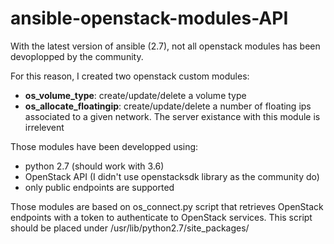 # ansible-openstack-modules-API
With the latest version of ansible (2.7), not all openstack modules has been devoplopped by the community.

For this reason, I created two openstack custom modules:
  - __os_volume_type__: create/update/delete a volume type
  - __os_allocate_floatingip__: create/update/delete a number of floating ips associated to a given network. The server existance with this module is irrelevent

Those modules have been developped using:
  - python 2.7 (should work with 3.6)
  - OpenStack API (I didn't use openstacksdk library as the community do)
  - only public endpoints are supported

Those modules are based on os_connect.py script that retrieves OpenStack endpoints with a token to authenticate to OpenStack services. This script should be placed under /usr/lib/python2.7/site_packages/
